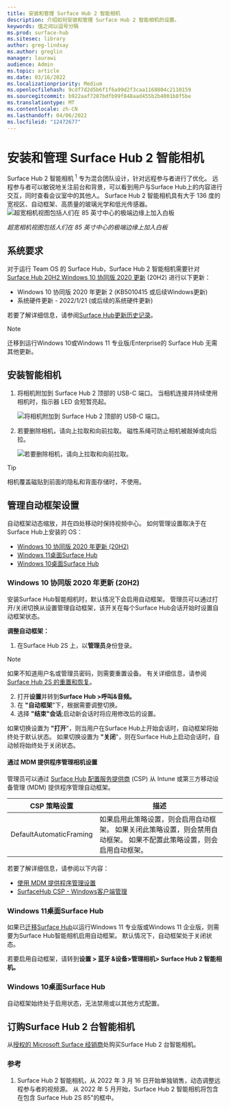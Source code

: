 ```yaml
---
title: 安装和管理 Surface Hub 2 智能相机
description: 介绍如何安装和管理 Surface Hub 2 智能相机的设置。
keywords: 值之间以逗号分隔
ms.prod: surface-hub
ms.sitesec: library
author: greg-lindsay
ms.author: greglin
manager: laurawi
audience: Admin
ms.topic: article
ms.date: 03/16/2022
ms.localizationpriority: Medium
ms.openlocfilehash: 9cdf7d2d5b6f1f6a99d2f3caa1168804c2110159
ms.sourcegitcommit: b922aaf7287bdfb99f848aad455b2b4001b8f5be
ms.translationtype: MT
ms.contentlocale: zh-CN
ms.lasthandoff: 04/06/2022
ms.locfileid: "12472677"
---
```

# <a name="install-and-manage-surface-hub-2-smart-camera"></a>安装和管理 Surface Hub 2 智能相机

Surface Hub 2 智能相机<sup> 1</sup> 专为混合团队设计，针对远程参与者进行了优化。 远程参与者可以敏锐地关注前台和背景，可以看到用户与Surface Hub上的内容进行交互，同时查看会议室中的其他人。 Surface Hub 2 智能相机具有大于 136 度的宽视区、自动框架、高质量的玻璃光学和低光传感器。
![超宽相机视图包括人们在 85 英寸中心的极端边缘上加入白板](images/surface-hub-2-smart-camera-fov.png)

*超宽相机视图包括人们在 85 英寸中心的极端边缘上加入白板*

## <a name="system-requirements"></a>系统要求

对于运行 Team OS 的 Surface Hub，Surface Hub 2 智能相机需要针对 [Surface Hub 20H2 Windows 10 协同版 2020 更新](surface-hub-2020-update-whats-new.md) (20H2) 进行以下更新：

- Windows 10 协同版 2020 年更新 2 (KB5010415 或后续Windows更新) 
- 系统硬件更新 - 2022/1/21 (或后续的系统硬件更新) 

若要了解详细信息，请参阅[Surface Hub更新历史记录](surface-hub-update-history.md)。

> [!NOTE]
> 迁移到运行Windows 10或Windows 11 专业版/Enterprise的 Surface Hub 无需其他更新。

## <a name="install-smart-camera"></a>安装智能相机

1. 将相机附加到 Surface Hub 2 顶部的 USB-C 端口。 当相机连接并持续使用相机时，指示器 LED 会短暂亮起。

     ![将相机附加到 Surface Hub 2 顶部的 USB-C 端口。](images/hub2smartcamera1.png)

2. 若要删除相机，请向上拉取和向前拉取。 磁性系绳可防止相机被敲掉或向后拉。

    ![若要删除相机，请向上拉取和向前拉取。](images/hub2smartcamera2.png)

> [!TIP]
> 相机覆盖磁贴到前面的隐私和背面存储时，不使用。

## <a name="manage-automatic-framing-settings"></a>管理自动框架设置

自动框架动态缩放，并在四处移动时保持视频中心。 如何管理设置取决于在Surface Hub上安装的 OS：

- [Windows 10 协同版 2020 年更新 (20H2) ](#windows-10-team-2020-update-20h2)
- [Windows 11桌面Surface Hub](#windows-11-desktop-on-surface-hub)
- [Windows 10桌面Surface Hub](#windows-10-desktop-on-surface-hub)

### <a name="windows-10-team-2020-update-20h2"></a>Windows 10 协同版 2020 年更新 (20H2) 

安装Surface Hub智能相机时，默认情况下会启用自动框架。 管理员可以通过打开/关闭切换从设置管理自动框架，该开关在每个Surface Hub会话开始时设置自动框架状态。

**调整自动框架：**

1. 在Surface Hub 2S 上，以**管理员**身份登录。

> [!NOTE]
> 如果不知道用户名或管理员密码，则需要重置设备。 有关详细信息，请参阅 [Surface Hub 2S 的重置和恢复](/surface-hub/surface-hub-2s-recover-reset)。

2. 打开**设置**并转到**Surface Hub >呼叫&音频。**
3. 在 **"自动框架**"下，根据需要调整切换。 
4. 选择 **"结束"会话**;启动新会话时将应用修改后的设置。 

如果切换设置为 **"打开**"，则当用户在Surface Hub上开始会话时，自动框架将始终处于默认状态。 如果切换设置为 **"关闭**"，则在Surface Hub上启动会话时，自动帧将始终处于关闭状态。

#### <a name="manage-camera-settings-via-an-mdm-provider"></a>通过 MDM 提供程序管理相机设置

管理员可以通过 [Surface Hub 配置服务提供商](/windows/client-management/mdm/surfacehub-csp) (CSP) 从 Intune 或第三方移动设备管理 (MDM) 提供程序管理自动框架。

|CSP 策略设置| 描述|
|------------------|------------|
|DefaultAutomaticFraming|如果启用此策略设置，则会启用自动框架。 如果关闭此策略设置，则会禁用自动框架。 如果不配置此策略设置，则会启用自动框架。 |

若要了解详细信息，请参阅以下内容：

- [使用 MDM 提供程序管理设置](/surface-hub/manage-settings-with-mdm-for-surface-hub#create-custom-configuration-profile)
- [SurfaceHub CSP - Windows客户端管理](/windows/client-management/mdm/surfacehub-csp)

### <a name="windows-11-desktop-on-surface-hub"></a>Windows 11桌面Surface Hub

如果已[迁移Surface Hub](surface-hub-2s-migrate-os.md)以运行Windows 11 专业版或Windows 11 企业版，则需要为Surface Hub智能相机启用自动框架。 默认情况下，自动框架处于关闭状态。

若要启用自动框架，请转到**设置 > 蓝牙 &设备>管理相机> Surface Hub 2 智能相机。**

### <a name="windows-10-desktop-on-surface-hub"></a>Windows 10桌面Surface Hub

自动框架始终处于启用状态，无法禁用或以其他方式配置。

## <a name="order-surface-hub-2-smart-camera"></a>订购Surface Hub 2 台智能相机

从[授权的 Microsoft Surface 经销商](https://www.microsoft.com/surface/business/where-to-buy-microsoft-surface?)处购买Surface Hub 2 台智能相机。

### <a name="references"></a>参考

1. Surface Hub 2 智能相机，从 2022 年 3 月 16 日开始单独销售，动态调整远程参与者的视频源。 从 2022 年 5 月开始，Surface Hub 2 智能相机将包含在包含 Surface Hub 2S 85"的框中。

